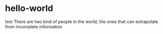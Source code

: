 # hello-world
test
There are two kind of people in the world, the ones that can extrapolate from incomplete information
